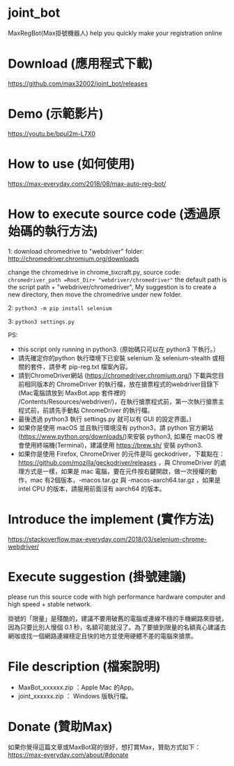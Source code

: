 # joint_bot
MaxRegBot(Max掛號機器人) help you quickly make your registration online

# Download (應用程式下載)
https://github.com/max32002/joint_bot/releases

# Demo (示範影片)
https://youtu.be/bpuI2m-L7X0

# How to use (如何使用)
https://max-everyday.com/2018/08/max-auto-reg-bot/

# How to execute source code (透過原始碼的執行方法)
1: download chromedrive to "webdriver" folder:
http://chromedriver.chromium.org/downloads

change the chromedrive in chrome_tixcraft.py, source code:
<code>chromedriver_path =Root_Dir+ "webdriver/chromedriver"</code>
the default path is the script path + "webdriver/chromedriver", My suggestion is to create a new directory, then move the chromedrive under new folder.

2: <code>python3 -m pip install selenium</code>

3: <code>python3 settings.py</code>

PS:
* this script only running in python3. (原始碼只可以在 python3 下執行。）
* 請先確定你的python 執行環境下已安裝 selenium 及 selenium-stealth 或相關的套件，請參考 pip-reg.txt 檔案內容。
* 請到ChromeDriver網站 (https://chromedriver.chromium.org/) 下載與您目前相同版本的 ChromeDriver 的執行檔，放在搶票程式的webdriver目錄下(Mac電腦請放到 MaxBot.app 套件裡的 /Contents/Resources/webdriver/)，在執行搶票程式前，第一次執行搶票主程式前，前請先手動點 ChromeDriver 的執行檔。
* 最後透過 python3 執行 settings.py 就可以有 GUI 的設定界面。)
* 如果你是使用 macOS 並且執行環境沒有 python3，請 python 官方網站(https://www.python.org/downloads/)來安裝 python3, 如果在 macOS 裡會使用終端機(Terminal)，建議使用 https://brew.sh/ 安裝 python3.
* 如果你是使用 Firefox, ChromeDriver 的元件是叫 geckodriver，下載點在：https://github.com/mozilla/geckodriver/releases ，與 ChromeDriver 的處理方式是一樣，如果是 mac 電腦，要在元件按右鍵開啟，做一次授權的動作，mac 有2個版本，-macos.tar.gz 與 -macos-aarch64.tar.gz ，如果是 intel CPU 的版本，請服用前面沒有 aarch64 的版本。

# Introduce the implement (實作方法)
https://stackoverflow.max-everyday.com/2018/03/selenium-chrome-webdriver/

# Execute suggestion (掛號建議)
please run this source code with high performance hardware computer and high speed + stable network.

掛號的「限量」是殘酷的，建議不要用破舊的電腦或連線不穩的手機網路來掛號，因為只要比別人慢個 0.1 秒，名額可能就沒了。為了要搶到限量的名額真心建議去網咖或找一個網路連線穩定且快的地方並使用硬體不差的電腦來搶票。


# File description (檔案說明)

* MaxBot_xxxxxx.zip ：Apple Mac 的App。
* joint_xxxxxx.zip ： Windows 版執行檔。


# Donate (贊助Max)

如果你覺得這篇文章或MaxBot寫的很好，想打賞Max，贊助方式如下： https://max-everyday.com/about/#donate

